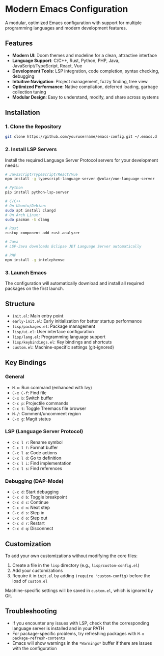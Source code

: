 # Modern Emacs Configuration

A modular, optimized Emacs configuration with support for multiple programming languages and modern development features.

## Features

- **Modern UI**: Doom themes and modeline for a clean, attractive interface
- **Language Support**: C/C++, Rust, Python, PHP, Java, JavaScript/TypeScript, React, Vue
- **Development Tools**: LSP integration, code completion, syntax checking, debugging
- **Intuitive Navigation**: Project management, fuzzy finding, tree view
- **Optimized Performance**: Native compilation, deferred loading, garbage collection tuning
- **Modular Design**: Easy to understand, modify, and share across systems

## Installation

### 1. Clone the Repository

```bash
git clone https://github.com/yourusername/emacs-config.git ~/.emacs.d
```

### 2. Install LSP Servers

Install the required Language Server Protocol servers for your development needs:

```bash
# JavaScript/TypeScript/React/Vue
npm install -g typescript-language-server @volar/vue-language-server

# Python
pip install python-lsp-server

# C/C++
# On Ubuntu/Debian:
sudo apt install clangd
# On Arch Linux:
sudo pacman -S clang

# Rust
rustup component add rust-analyzer

# Java
# LSP-Java downloads Eclipse JDT Language Server automatically

# PHP
npm install -g intelephense
```

### 3. Launch Emacs

The configuration will automatically download and install all required packages on the first launch.

## Structure

- `init.el`: Main entry point
- `early-init.el`: Early initialization for better startup performance
- `lisp/packages.el`: Package management
- `lisp/ui.el`: User interface configuration
- `lisp/lang.el`: Programming language support
- `lisp/keybindings.el`: Key bindings and shortcuts
- `custom.el`: Machine-specific settings (git-ignored)

## Key Bindings

### General
- `M-x`: Run command (enhanced with Ivy)
- `C-x C-f`: Find file
- `C-x b`: Switch buffer
- `C-c p`: Projectile commands
- `C-c t`: Toggle Treemacs file browser
- `M-/`: Comment/uncomment region
- `C-x g`: Magit status

### LSP (Language Server Protocol)
- `C-c l r`: Rename symbol
- `C-c l f`: Format buffer
- `C-c l a`: Code actions
- `C-c l d`: Go to definition
- `C-c l i`: Find implementation
- `C-c l s`: Find references

### Debugging (DAP-Mode)
- `C-c d`: Start debugging
- `C-c d b`: Toggle breakpoint
- `C-c d c`: Continue
- `C-c d n`: Next step
- `C-c d s`: Step in
- `C-c d o`: Step out
- `C-c d r`: Restart
- `C-c d q`: Disconnect

## Customization

To add your own customizations without modifying the core files:

1. Create a file in the `lisp` directory (e.g., `lisp/custom-config.el`)
2. Add your customizations
3. Require it in `init.el` by adding `(require 'custom-config)` before the load of `custom.el`

Machine-specific settings will be saved in `custom.el`, which is ignored by Git.

## Troubleshooting

- If you encounter any issues with LSP, check that the corresponding language server is installed and in your PATH
- For package-specific problems, try refreshing packages with `M-x package-refresh-contents`
- Emacs will show warnings in the `*Warnings*` buffer if there are issues with the configuration 